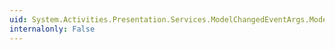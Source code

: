 ```yaml
---
uid: System.Activities.Presentation.Services.ModelChangedEventArgs.ModelChangeInfo
internalonly: False
---
```

